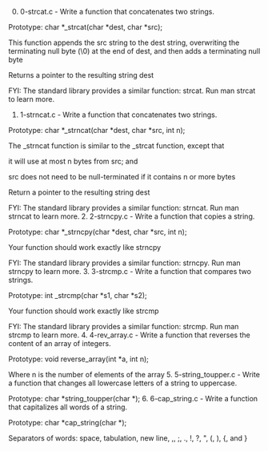 0. 0-strcat.c - Write a function that concatenates two strings.



Prototype: char *_strcat(char *dest, char *src);

This function appends the src string to the dest string, overwriting the terminating null byte (\0) at the end of dest, and then adds a terminating null byte

Returns a pointer to the resulting string dest

FYI: The standard library provides a similar function: strcat. Run man strcat to learn more.
1. 1-strncat.c - Write a function that concatenates two strings.



Prototype: char *_strncat(char *dest, char *src, int n);

The _strncat function is similar to the _strcat function, except that

it will use at most n bytes from src; and

src does not need to be null-terminated if it contains n or more bytes

Return a pointer to the resulting string dest

FYI: The standard library provides a similar function: strncat. Run man strncat to learn more.
2. 2-strncpy.c - Write a function that copies a string.



Prototype: char *_strncpy(char *dest, char *src, int n);

Your function should work exactly like strncpy

FYI: The standard library provides a similar function: strncpy. Run man strncpy to learn more.
3. 3-strcmp.c - Write a function that compares two strings.



Prototype: int _strcmp(char *s1, char *s2);

Your function should work exactly like strcmp

FYI: The standard library provides a similar function: strcmp. Run man strcmp to learn more.
4. 4-rev_array.c - Write a function that reverses the content of an array of integers.



Prototype: void reverse_array(int *a, int n);

Where n is the number of elements of the array
5. 5-string_toupper.c - Write a function that changes all lowercase letters of a string to uppercase.



Prototype: char *string_toupper(char *);
6. 6-cap_string.c - Write a function that capitalizes all words of a string.



Prototype: char *cap_string(char *);

Separators of words: space, tabulation, new line, ,, ;, ., !, ?, ", (, ), {, and }
